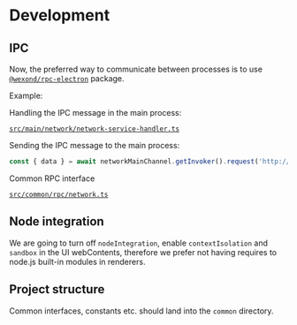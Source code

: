 # Development

## IPC

Now, the preferred way to communicate between processes is to use [`@wexond/rpc-electron`](https://github.com/wexond/rpc/tree/master/packages/rpc-electron) package.

Example:

Handling the IPC message in the main process:

[`src/main/network/network-service-handler.ts`](../src/main/network/network-service-handler.ts)


Sending the IPC message to the main process:

```ts
const { data } = await networkMainChannel.getInvoker().request('http://localhost');
```

Common RPC interface

[`src/common/rpc/network.ts`](../src/common/rpc/network.ts)

## Node integration

We are going to turn off `nodeIntegration`, enable `contextIsolation` and `sandbox` in the UI webContents,
therefore we prefer not having requires to node.js built-in modules in renderers.

## Project structure

Common interfaces, constants etc. should land into the `common` directory.
